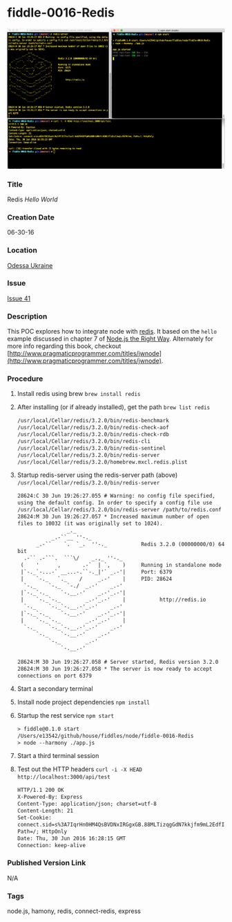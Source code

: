 fiddle-0016-Redis
======

![Screenshot](screenshot.png)

### Title

Redis _Hello World_


### Creation Date

06-30-16


### Location

[Odessa Ukraine](https://www.google.com.ua/maps/@46.5926263,30.7875891,14z?hl=en)


### Issue

[Issue 41](https://github.com/bradyhouse/house/issues/41)


### Description

This POC explores how to integrate node with [redis](http://redis.io/). It based on the `hello` example
discussed in chapter 7 of [Node.js the Right Way](https://pragprog.com/book/jwnode/node-js-the-right-way).
Alternately for more info regarding this book, checkout [http://www.pragmaticprogrammer.com/titles/jwnode](http://www.pragmaticprogrammer.com/titles/jwnode).


### Procedure

1.  Install redis using brew `brew install redis`
2.  After installing (or if already installed), get the path `brew list redis`

        /usr/local/Cellar/redis/3.2.0/bin/redis-benchmark
        /usr/local/Cellar/redis/3.2.0/bin/redis-check-aof
        /usr/local/Cellar/redis/3.2.0/bin/redis-check-rdb
        /usr/local/Cellar/redis/3.2.0/bin/redis-cli
        /usr/local/Cellar/redis/3.2.0/bin/redis-sentinel
        /usr/local/Cellar/redis/3.2.0/bin/redis-server
        /usr/local/Cellar/redis/3.2.0/homebrew.mxcl.redis.plist

3.  Startup redis-server using the redis-server path (above) `/usr/local/Cellar/redis/3.2.0/bin/redis-server`

        28624:C 30 Jun 19:26:27.055 # Warning: no config file specified, using the default config. In order to specify a config file use /usr/local/Cellar/redis/3.2.0/bin/redis-server /path/to/redis.conf
        28624:M 30 Jun 19:26:27.057 * Increased maximum number of open files to 10032 (it was originally set to 1024).
                        _._
                   _.-``__ ''-._
              _.-``    `.  `_.  ''-._           Redis 3.2.0 (00000000/0) 64 bit
          .-`` .-```.  ```\/    _.,_ ''-._
         (    '      ,       .-`  | `,    )     Running in standalone mode
         |`-._`-...-` __...-.``-._|'` _.-'|     Port: 6379
         |    `-._   `._    /     _.-'    |     PID: 28624
          `-._    `-._  `-./  _.-'    _.-'
         |`-._`-._    `-.__.-'    _.-'_.-'|
         |    `-._`-._        _.-'_.-'    |           http://redis.io
          `-._    `-._`-.__.-'_.-'    _.-'
         |`-._`-._    `-.__.-'    _.-'_.-'|
         |    `-._`-._        _.-'_.-'    |
          `-._    `-._`-.__.-'_.-'    _.-'
              `-._    `-.__.-'    _.-'
                  `-._        _.-'
                      `-.__.-'
        
        28624:M 30 Jun 19:26:27.058 # Server started, Redis version 3.2.0
        28624:M 30 Jun 19:26:27.058 * The server is now ready to accept connections on port 6379

4.  Start a secondary terminal
5.  Install node project dependencies `npm install`
6.  Startup the rest service `npm start`
        
        > fiddle@0.1.0 start /Users/e13542/github/house/fiddles/node/fiddle-0016-Redis
        > node --harmony ./app.js
        
7.  Start a third terminal session
8.  Test out the HTTP headers `curl -i -X HEAD http://localhost:3000/api/test`
        
        HTTP/1.1 200 OK
        X-Powered-By: Express
        Content-Type: application/json; charset=utf-8
        Content-Length: 21
        Set-Cookie: connect.sid=s%3A7IqrHn0HM4QsBVDNxIRGgxGB.88MLTizqgGdN7kkjfm9mL2EdfIF21dSd06zU8osdjuE; Path=/; HttpOnly
        Date: Thu, 30 Jun 2016 16:28:15 GMT
        Connection: keep-alive


### Published Version Link

N/A


### Tags

node.js, hamony, redis, connect-redis, express
